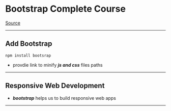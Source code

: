 # Bootstrap Complete Course
[Source](https://www.youtube.com/watch?v=4sosXZsdy-s&ab_channel=TraversyMedia)

--- ---

## Add Bootstrap

```shell
npm install bootsrap
```
- provdie link to minify **_js and css_** files paths

--- ---

## Responsive Web Development

- **_bootstrap_** helps us to build responsive web apps

--- ---